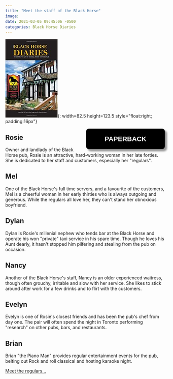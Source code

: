 ```yaml
---
title: "Meet the staff of the Black Horse"
image:
date: 2021-03-05 09:45:06 -0500
categories: Black Horse Diaries
---
```


![Black Horse Diaries](/images/img-books-bh-1.jpg){: width=82.5 height=123.5 style="float:right; padding:16px"}

<form>
<input style="width: 250px; float:right; padding: 20px; cursor: pointer; box-shadow: 6px 6px 5px; #999; -webkit-box-shadow: 6px 6px 5px #999; -moz-box-shadow: 6px 6px 5px #999; font-weight: bold; background: #000000; color: #fff; border-radius: 10px; border: 1px solid #999; font-size: 150%;" type="button" value="PAPERBACK" onclick="window.location.href='http://www.amazon.ca/Black-Horse-Diaries-Small-Ontario/dp/169338549X/ref=pd_sim_1?pd_rd_w=rYCm9&pf_rd_p=ee332eae-116a-4f86-a77d-d3527e938650&pf_rd_r=PFWYKQX3Q18FTCHFADSB&pd_rd_r=b9eaad20-d5fd-47a4-aa70-5020c23dfb8a&pd_rd_wg=6097R&pd_rd_i=169338549X&psc=1'" />
</form> 


## Rosie

Owner and landlady of the Black Horse pub, Rosie is an attractive, hard-working woman in her late forties. She is dedicated to her staff and customers, especially her "regulars".


## Mel

One of the Black Horse's full time servers, and a favourite of the customers, Mel is a cheerful woman in her early thirties who is always outgoing and generous. While the regulars all love her, they can't stand her obnoxious boyfriend.


## Dylan

Dylan is Rosie's millenial nephew who tends bar at the Black Horse and operate his won "private" taxi service in his spare time. Though he loves his Aunt dearly, it hasn't stopped him pilfering and stealing from the pub on occasion.


## Nancy

Another of the Black Horse's staff, Nancy is an older experienced waitress, though often grouchy, irritable and slow with her service. She likes to stick around after work for a few drinks and to flirt with the customers.


## Evelyn

Evelyn is one of Rosie's closest friends and has been the pub's chef from day one. The pair will often spend the night in Toronto performing "research" on other pubs, bars, and restaurants.


## Brian

Brian "the Piano Man" provides regular entertainment events for the pub, belting out Rock and roll classical and hosting karaoke night.


[Meet the regulars...]()


